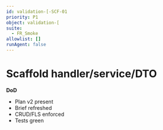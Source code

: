 ```yaml
---
id: validation-[-SCF-01
priority: P1
object: validation-[
suite:
  - FR_Smoke
allowlist: []
runAgent: false
---
```

# Scaffold handler/service/DTO

**DoD**
- Plan v2 present
- Brief refreshed
- CRUD/FLS enforced
- Tests green
